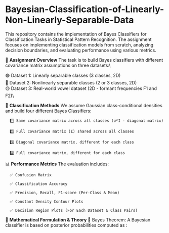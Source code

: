 # Bayesian-Classification-of-Linearly-Non-Linearly-Separable-Data
This repository contains the implementation of Bayes Classifiers for Classification Tasks in Statistical Pattern Recognition. The assignment focuses on implementing classification models from scratch, analyzing decision boundaries, and evaluating performance using various metrics.

🚀  **Assignment Overview**
The task is to build Bayes classifiers with different covariance matrix assumptions on three datasets:\

🟢 Dataset 1: Linearly separable classes (3 classes, 2D)\
🔵 Dataset 2: Nonlinearly separable classes (2 or 3 classes, 2D)\
🟡 Dataset 3: Real-world vowel dataset (2D - formant frequencies F1 and F2)\

📌 **Classification Methods**
We assume Gaussian class-conditional densities and build four different Bayes Classifiers:

      1️⃣ Same covariance matrix across all classes (σ²I - diagonal matrix)
      
      2️⃣ Full covariance matrix (Σ) shared across all classes
      
      3️⃣ Diagonal covariance matrix, different for each class
      
      4️⃣ Full covariance matrix, different for each class

📊 **Performance Metrics**
The evaluation includes:

      ✅ Confusion Matrix
      
      ✅ Classification Accuracy
      
      ✅ Precision, Recall, F1-score (Per-Class & Mean)
      
      ✅ Constant Density Contour Plots
      
      ✅ Decision Region Plots (For Each Dataset & Class Pairs)

📖 **Mathematical Formulation & Theory**
🔹 Bayes Theorem:
A Bayesian classifier is based on posterior probabilities computed as :
